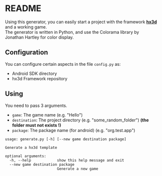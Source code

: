 # README #

Using this generator, you can easily start a project with the framework [**hx3d**](https://github.com/Srynetix/hx3d-framework) and a working game.  
The generator is written in Python, and use the Colorama library by Jonathan Hartley for color display.

## Configuration ##

You can configure certain aspects in the file `config.py` as:
- Android SDK directory
- hx3d Framework repository

## Using ##

You need to pass 3 arguments.
- `game`: The game name (e.g. "Hello")
- `destination`: The project directory (e.g. "some_random_folder") **(the folder must not exists !)**
- `package`: The package name (for android) (e.g. "org.test.app")

```
usage: generate.py [-h] [--new game destination package]

Generate a hx3d template

optional arguments:
  -h, --help            show this help message and exit
  --new game destination package
                        Generate a new game
```
